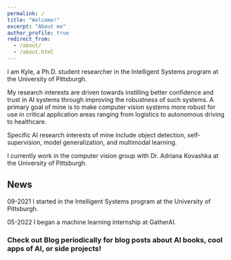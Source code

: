 ```yaml
---
permalink: /
title: "Welcome!"
excerpt: "About me"
author_profile: true
redirect_from: 
  - /about/
  - /about.html
---
```


I am Kyle, a Ph.D. student researcher in the Intelligent Systems program at the University of Pittsburgh. 

My research interests are driven towards instilling better confidence and trust in AI systems through improving the robustness of such systems. A primary goal of mine is to make computer vision systems more robust for use in critical application areas ranging from logistics to autonomous driving to healthcare. 

Specific AI research interests of mine include object detection, self-supervision, model generalization, and multimodal learning.

I currently work in the computer vision group with Dr. Adriana Kovashka at the University of Pittsburgh. 

## News 
09-2021 I started in the Intelligent Systems program at the University of Pittsburgh. 

05-2022 I began a machine learning internship at GatherAI. 

### Check out Blog periodically for blog posts about AI books, cool apps of AI, or side projects!
